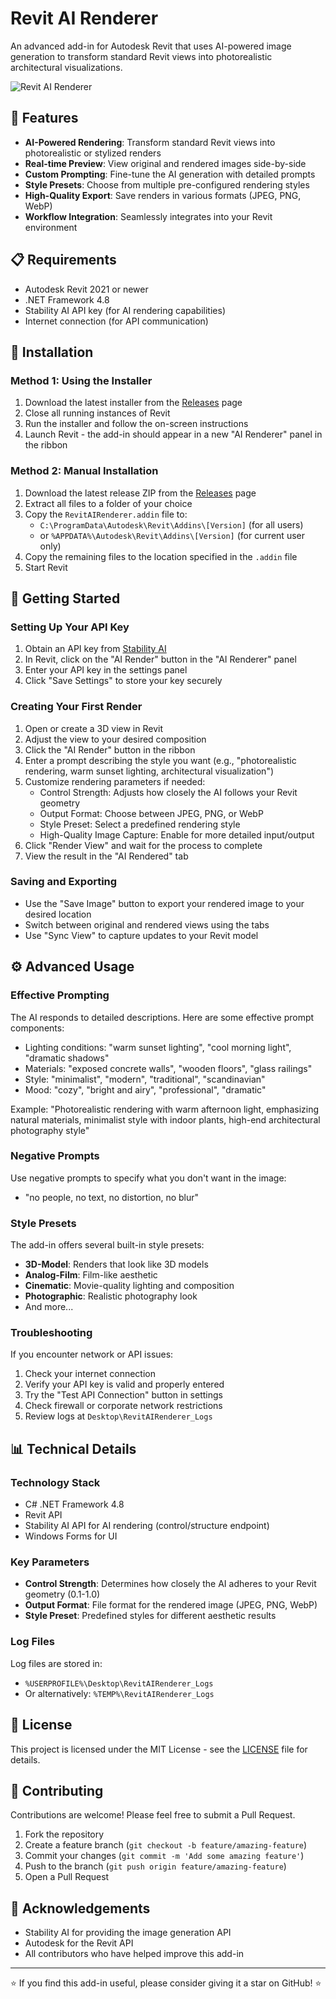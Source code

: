 # Revit AI Renderer

An advanced add-in for Autodesk Revit that uses AI-powered image generation to transform standard Revit views into photorealistic architectural visualizations.

![Revit AI Renderer](https://github.com/user-attachments/assets/c861a4f3-0865-4eab-9c57-9a62d79f90c4)

## 🚀 Features

- **AI-Powered Rendering**: Transform standard Revit views into photorealistic or stylized renders
- **Real-time Preview**: View original and rendered images side-by-side
- **Custom Prompting**: Fine-tune the AI generation with detailed prompts
- **Style Presets**: Choose from multiple pre-configured rendering styles
- **High-Quality Export**: Save renders in various formats (JPEG, PNG, WebP)
- **Workflow Integration**: Seamlessly integrates into your Revit environment

## 📋 Requirements

- Autodesk Revit 2021 or newer
- .NET Framework 4.8
- Stability AI API key (for AI rendering capabilities)
- Internet connection (for API communication)

## 🔧 Installation

### Method 1: Using the Installer

1. Download the latest installer from the [Releases](https://github.com/khilller/AIrender-revitaddin/tree/master/Releases) page
2. Close all running instances of Revit
3. Run the installer and follow the on-screen instructions
4. Launch Revit - the add-in should appear in a new "AI Renderer" panel in the ribbon

### Method 2: Manual Installation

1. Download the latest release ZIP from the [Releases](https://github.com/khilller/AIrender-revitaddin/tree/master/Releases) page
2. Extract all files to a folder of your choice
3. Copy the `RevitAIRenderer.addin` file to:
   - `C:\ProgramData\Autodesk\Revit\Addins\[Version]` (for all users)
   - or `%APPDATA%\Autodesk\Revit\Addins\[Version]` (for current user only)
4. Copy the remaining files to the location specified in the `.addin` file
5. Start Revit

## 📝 Getting Started

### Setting Up Your API Key

1. Obtain an API key from [Stability AI](https://stability.ai/)
2. In Revit, click on the "AI Render" button in the "AI Renderer" panel
3. Enter your API key in the settings panel
4. Click "Save Settings" to store your key securely

### Creating Your First Render

1. Open or create a 3D view in Revit
2. Adjust the view to your desired composition
3. Click the "AI Render" button in the ribbon
4. Enter a prompt describing the style you want (e.g., "photorealistic rendering, warm sunset lighting, architectural visualization")
5. Customize rendering parameters if needed:
   - Control Strength: Adjusts how closely the AI follows your Revit geometry
   - Output Format: Choose between JPEG, PNG, or WebP
   - Style Preset: Select a predefined rendering style
   - High-Quality Image Capture: Enable for more detailed input/output
6. Click "Render View" and wait for the process to complete
7. View the result in the "AI Rendered" tab

### Saving and Exporting

- Use the "Save Image" button to export your rendered image to your desired location
- Switch between original and rendered views using the tabs
- Use "Sync View" to capture updates to your Revit model

## ⚙️ Advanced Usage

### Effective Prompting

The AI responds to detailed descriptions. Here are some effective prompt components:

- Lighting conditions: "warm sunset lighting", "cool morning light", "dramatic shadows"
- Materials: "exposed concrete walls", "wooden floors", "glass railings"
- Style: "minimalist", "modern", "traditional", "scandinavian"
- Mood: "cozy", "bright and airy", "professional", "dramatic"

Example: "Photorealistic rendering with warm afternoon light, emphasizing natural materials, minimalist style with indoor plants, high-end architectural photography style"

### Negative Prompts

Use negative prompts to specify what you don't want in the image:
- "no people, no text, no distortion, no blur"

### Style Presets

The add-in offers several built-in style presets:
- **3D-Model**: Renders that look like 3D models
- **Analog-Film**: Film-like aesthetic
- **Cinematic**: Movie-quality lighting and composition
- **Photographic**: Realistic photography look
- And more...

### Troubleshooting

If you encounter network or API issues:
1. Check your internet connection
2. Verify your API key is valid and properly entered
3. Try the "Test API Connection" button in settings
4. Check firewall or corporate network restrictions
5. Review logs at `Desktop\RevitAIRenderer_Logs`

## 📊 Technical Details

### Technology Stack

- C# .NET Framework 4.8
- Revit API
- Stability AI API for AI rendering (control/structure endpoint)
- Windows Forms for UI

### Key Parameters

- **Control Strength**: Determines how closely the AI adheres to your Revit geometry (0.1-1.0)
- **Output Format**: File format for the rendered image (JPEG, PNG, WebP)
- **Style Preset**: Predefined styles for different aesthetic results

### Log Files

Log files are stored in:
- `%USERPROFILE%\Desktop\RevitAIRenderer_Logs`
- Or alternatively: `%TEMP%\RevitAIRenderer_Logs`

## 📄 License

This project is licensed under the MIT License - see the [LICENSE](LICENSE) file for details.

## 👥 Contributing

Contributions are welcome! Please feel free to submit a Pull Request.

1. Fork the repository
2. Create a feature branch (`git checkout -b feature/amazing-feature`)
3. Commit your changes (`git commit -m 'Add some amazing feature'`)
4. Push to the branch (`git push origin feature/amazing-feature`)
5. Open a Pull Request

## 🙏 Acknowledgements

- Stability AI for providing the image generation API
- Autodesk for the Revit API
- All contributors who have helped improve this add-in

---

⭐ If you find this add-in useful, please consider giving it a star on GitHub! ⭐

